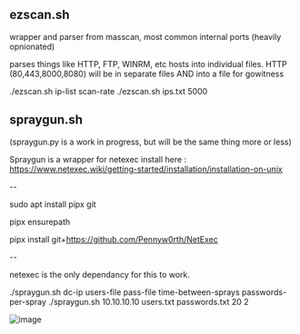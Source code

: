 ezscan.sh
---------

wrapper and parser from masscan, most common internal ports (heavily opnionated)

parses things like HTTP, FTP, WINRM, etc hosts into individual files. HTTP (80,443,8000,8080) will be in separate files AND into a file for gowitness

./ezscan.sh ip-list scan-rate
./ezscan.sh ips.txt 5000




spraygun.sh
-----------

(spraygun.py is a work in progress, but will be the same thing more or less)

Spraygun is a wrapper for netexec 
install here : https://www.netexec.wiki/getting-started/installation/installation-on-unix

--

sudo apt install pipx git

pipx ensurepath

pipx install git+https://github.com/Pennyw0rth/NetExec

--

netexec is the only dependancy for this to work.

./spraygun.sh dc-ip users-file pass-file time-between-sprays passwords-per-spray
./spraygun.sh 10.10.10.10 users.txt passwords.txt 20 2

![image](https://github.com/0x42eau/scripts/assets/49952735/ce002d74-896c-4770-9f34-39dbcafe76a7)

